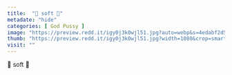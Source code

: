 ```yaml
---
title:  "🌸 soft 🌸"
metadate: "hide"
categories: [ God Pussy ]
image: "https://preview.redd.it/igy0j3k0wjl51.jpg?auto=webp&s=4edabf2d59fd2d2cf571ffdd30d75685d1fae4bb"
thumb: "https://preview.redd.it/igy0j3k0wjl51.jpg?width=1080&crop=smart&auto=webp&s=f7c2d69fb87578ee02724f34e18b65d860353bf4"
visit: ""
---
```

🌸 soft 🌸
